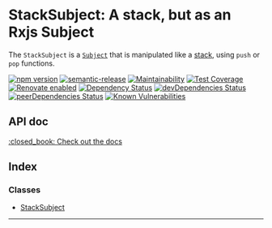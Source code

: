 
StackSubject: A stack, but as an Rxjs Subject
=============================================

The `StackSubject` is a [`Subject`](https://rxjs-dev.firebaseapp.com/guide/subject) that is manipulated like a [stack](https://www.studytonight.com/data-structures/stack-data-structure), using `push` or `pop` functions.

[![npm version](https://img.shields.io/npm/v/stack-subject.svg?style=flat)](https://www.npmjs.com/settings/gerkin/profile) [![semantic-release](https://img.shields.io/badge/%20%20%F0%9F%93%A6%F0%9F%9A%80-semantic--release-e10079.svg)](https://github.com/semantic-release/semantic-release) [![Maintainability](https://api.codeclimate.com/v1/badges/6c38275d208c79047066/maintainability)](https://codeclimate.com/github/GerkinDev/stack-subject/maintainability) [![Test Coverage](https://api.codeclimate.com/v1/badges/6c38275d208c79047066/test_coverage)](https://codeclimate.com/github/GerkinDev/stack-subject/test_coverage) [![Renovate enabled](https://img.shields.io/badge/renovate-enabled-brightgreen.svg)](https://renovatebot.com/) [![Dependency Status](https://david-dm.org/gerkindev/stack-subject.svg?theme=shields.io)](https://david-dm.org/gerkindev/stack-subject) [![devDependencies Status](https://david-dm.org/gerkindev/stack-subject/dev-status.svg)](https://david-dm.org/gerkindev/stack-subject?type=dev) [![peerDependencies Status](https://david-dm.org/gerkindev/stack-subject/peer-status.svg)](https://david-dm.org/gerkindev/stack-subject?type=peer) [![Known Vulnerabilities](https://snyk.io/test/github/GerkinDev/stack-subject/badge.svg?targetFile=package.json)](https://snyk.io/test/github/GerkinDev/stack-subject?targetFile=package.json)

API doc
-------

[:closed\_book: Check out the docs](https://gerkindev.github.io/stack-subject/)

## Index

### Classes

* [StackSubject](https://gerkindev.github.io/stack-subject/classes/stacksubject.md)

---

